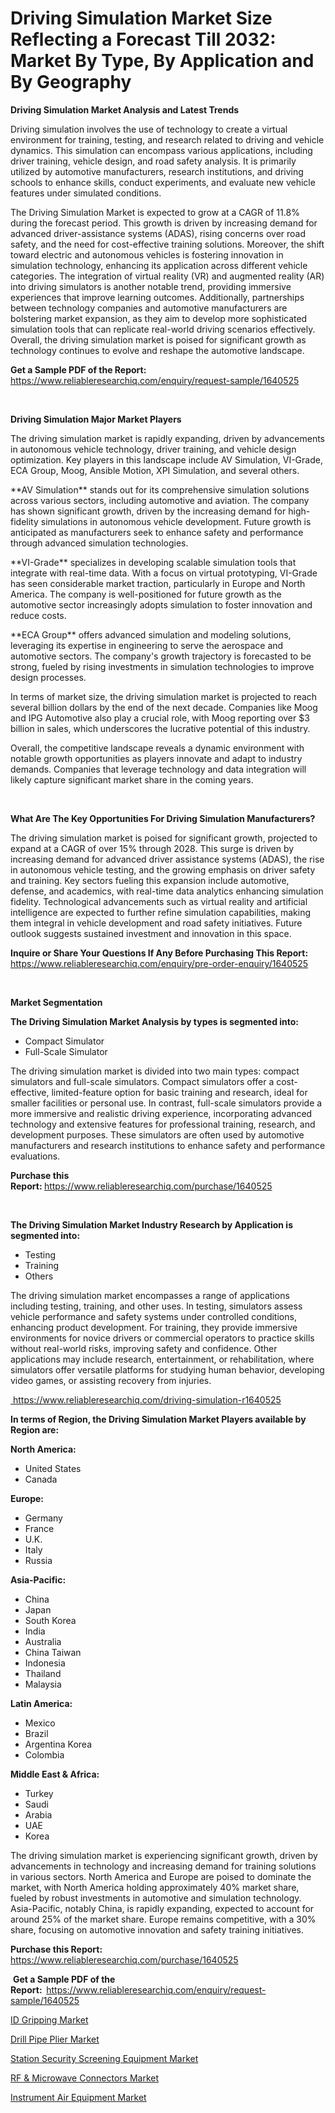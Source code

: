 <p><h1>Driving Simulation Market Size Reflecting a Forecast Till 2032: Market By Type, By Application and By Geography</h1></p><p><strong>Driving Simulation Market Analysis and Latest Trends</strong></p>
<p><p>Driving simulation involves the use of technology to create a virtual environment for training, testing, and research related to driving and vehicle dynamics. This simulation can encompass various applications, including driver training, vehicle design, and road safety analysis. It is primarily utilized by automotive manufacturers, research institutions, and driving schools to enhance skills, conduct experiments, and evaluate new vehicle features under simulated conditions.</p><p>The Driving Simulation Market is expected to grow at a CAGR of 11.8% during the forecast period. This growth is driven by increasing demand for advanced driver-assistance systems (ADAS), rising concerns over road safety, and the need for cost-effective training solutions. Moreover, the shift toward electric and autonomous vehicles is fostering innovation in simulation technology, enhancing its application across different vehicle categories. The integration of virtual reality (VR) and augmented reality (AR) into driving simulators is another notable trend, providing immersive experiences that improve learning outcomes. Additionally, partnerships between technology companies and automotive manufacturers are bolstering market expansion, as they aim to develop more sophisticated simulation tools that can replicate real-world driving scenarios effectively. Overall, the driving simulation market is poised for significant growth as technology continues to evolve and reshape the automotive landscape.</p></p>
<p><strong>Get a Sample PDF of the Report:&nbsp;</strong> <a href="https://www.reliableresearchiq.com/enquiry/request-sample/1640525?utm_campaign=3570&utm_medium=2&utm_source=Github&utm_content=ia&utm_term=30032025&utm_id=driving-simulation">https://www.reliableresearchiq.com/enquiry/request-sample/1640525</a></p>
<p>&nbsp;</p>
<p><strong>Driving Simulation Major Market Players</strong></p>
<p><p>The driving simulation market is rapidly expanding, driven by advancements in autonomous vehicle technology, driver training, and vehicle design optimization. Key players in this landscape include AV Simulation, VI-Grade, ECA Group, Moog, Ansible Motion, XPI Simulation, and several others.</p><p>**AV Simulation** stands out for its comprehensive simulation solutions across various sectors, including automotive and aviation. The company has shown significant growth, driven by the increasing demand for high-fidelity simulations in autonomous vehicle development. Future growth is anticipated as manufacturers seek to enhance safety and performance through advanced simulation technologies.</p><p>**VI-Grade** specializes in developing scalable simulation tools that integrate with real-time data. With a focus on virtual prototyping, VI-Grade has seen considerable market traction, particularly in Europe and North America. The company is well-positioned for future growth as the automotive sector increasingly adopts simulation to foster innovation and reduce costs.</p><p>**ECA Group** offers advanced simulation and modeling solutions, leveraging its expertise in engineering to serve the aerospace and automotive sectors. The company's growth trajectory is forecasted to be strong, fueled by rising investments in simulation technologies to improve design processes.</p><p>In terms of market size, the driving simulation market is projected to reach several billion dollars by the end of the next decade. Companies like Moog and IPG Automotive also play a crucial role, with Moog reporting over $3 billion in sales, which underscores the lucrative potential of this industry.</p><p>Overall, the competitive landscape reveals a dynamic environment with notable growth opportunities as players innovate and adapt to industry demands. Companies that leverage technology and data integration will likely capture significant market share in the coming years.</p></p>
<p>&nbsp;</p>
<p><strong>What Are The Key Opportunities For Driving Simulation Manufacturers?</strong></p>
<p><p>The driving simulation market is poised for significant growth, projected to expand at a CAGR of over 15% through 2028. This surge is driven by increasing demand for advanced driver assistance systems (ADAS), the rise in autonomous vehicle testing, and the growing emphasis on driver safety and training. Key sectors fueling this expansion include automotive, defense, and academics, with real-time data analytics enhancing simulation fidelity. Technological advancements such as virtual reality and artificial intelligence are expected to further refine simulation capabilities, making them integral in vehicle development and road safety initiatives. Future outlook suggests sustained investment and innovation in this space.</p></p>
<p><strong>Inquire or Share Your Questions If Any Before Purchasing This Report:</strong> <a href="https://www.reliableresearchiq.com/enquiry/pre-order-enquiry/1640525?utm_campaign=3570&utm_medium=2&utm_source=Github&utm_content=ia&utm_term=30032025&utm_id=driving-simulation">https://www.reliableresearchiq.com/enquiry/pre-order-enquiry/1640525</a></p>
<p>&nbsp;</p>
<p><strong>Market Segmentation</strong></p>
<p><strong>The Driving Simulation Market Analysis by types is segmented into:</strong></p>
<p><ul><li>Compact Simulator</li><li>Full-Scale Simulator</li></ul></p>
<p><p>The driving simulation market is divided into two main types: compact simulators and full-scale simulators. Compact simulators offer a cost-effective, limited-feature option for basic training and research, ideal for smaller facilities or personal use. In contrast, full-scale simulators provide a more immersive and realistic driving experience, incorporating advanced technology and extensive features for professional training, research, and development purposes. These simulators are often used by automotive manufacturers and research institutions to enhance safety and performance evaluations.</p></p>
<p><strong>Purchase this Report:&nbsp;</strong><a href="https://www.reliableresearchiq.com/purchase/1640525?utm_campaign=3570&utm_medium=2&utm_source=Github&utm_content=ia&utm_term=30032025&utm_id=driving-simulation">https://www.reliableresearchiq.com/purchase/1640525</a></p>
<p>&nbsp;</p>
<p><strong>The Driving Simulation Market Industry Research by Application is segmented into:</strong></p>
<p><ul><li>Testing</li><li>Training</li><li>Others</li></ul></p>
<p><p>The driving simulation market encompasses a range of applications including testing, training, and other uses. In testing, simulators assess vehicle performance and safety systems under controlled conditions, enhancing product development. For training, they provide immersive environments for novice drivers or commercial operators to practice skills without real-world risks, improving safety and confidence. Other applications may include research, entertainment, or rehabilitation, where simulators offer versatile platforms for studying human behavior, developing video games, or assisting recovery from injuries.</p></p>
<p><a href="https://www.reliableresearchiq.com/driving-simulation-r1640525?utm_campaign=3570&utm_medium=2&utm_source=Github&utm_content=ia&utm_term=30032025&utm_id=driving-simulation">&nbsp;https://www.reliableresearchiq.com/driving-simulation-r1640525</a></p>
<p><strong>In terms of Region, the Driving Simulation Market Players available by Region are:</strong></p>
<p>
    <p> <strong> North America: </strong>
        <ul>
            <li>United States</li>
            <li>Canada</li>
        </ul>
        </p> 
    <p> <strong> Europe: </strong>
        <ul>
            <li>Germany</li>
            <li>France</li>
            <li>U.K.</li>
            <li>Italy</li>
            <li>Russia</li>
        </ul>
        </p> 
    <p> <strong> Asia-Pacific: </strong>
        <ul>
            <li>China</li>
            <li>Japan</li>
            <li>South Korea</li>
            <li>India</li>
            <li>Australia</li>
            <li>China Taiwan</li>
            <li>Indonesia</li>
            <li>Thailand</li>
            <li>Malaysia</li>
        </ul>
        </p> 
    <p> <strong> Latin America: </strong>
        <ul>
            <li>Mexico</li>
            <li>Brazil</li>
            <li>Argentina Korea</li>
            <li>Colombia</li>
        </ul>
        </p> 
    <p> <strong> Middle East & Africa: </strong>
        <ul>
            <li>Turkey</li>
            <li>Saudi</li>
            <li>Arabia</li>
            <li>UAE</li>
            <li>Korea</li>
        </ul>
    </p>
    </p>
<p><p>The driving simulation market is experiencing significant growth, driven by advancements in technology and increasing demand for training solutions in various sectors. North America and Europe are poised to dominate the market, with North America holding approximately 40% market share, fueled by robust investments in automotive and simulation technology. Asia-Pacific, notably China, is rapidly expanding, expected to account for around 25% of the market share. Europe remains competitive, with a 30% share, focusing on automotive innovation and safety training initiatives.</p></p>
<p><strong>Purchase this Report: </strong><a href="https://www.reliableresearchiq.com/purchase/1640525?utm_campaign=3570&utm_medium=2&utm_source=Github&utm_content=ia&utm_term=30032025&utm_id=driving-simulation">https://www.reliableresearchiq.com/purchase/1640525</a></p>
<p>&nbsp;<strong>Get a Sample PDF of the Report:&nbsp;&nbsp;</strong><a href="https://www.reliableresearchiq.com/enquiry/request-sample/1640525?utm_campaign=3570&utm_medium=2&utm_source=Github&utm_content=ia&utm_term=30032025&utm_id=driving-simulation">https://www.reliableresearchiq.com/enquiry/request-sample/1640525</a></p>
<p><strong></strong></p>
<p><p><a href="https://www.linkedin.com/pulse/market-analysis-forid-gripping-marketwith-accurate-projections-pa00f?utm_campaign=3570&utm_medium=2&utm_source=Github&utm_content=ia&utm_term=30032025&utm_id=driving-simulation">ID Gripping Market</a></p><p><a href="https://www.linkedin.com/pulse/thorough-analysis-global-regional-development-drill-pipe-jfe8e?utm_campaign=3570&utm_medium=2&utm_source=Github&utm_content=ia&utm_term=30032025&utm_id=driving-simulation">Drill Pipe Plier Market</a></p><p><a href="https://www.linkedin.com/pulse/station-security-screening-equipment-market-revolution-lzqgf?utm_campaign=3570&utm_medium=2&utm_source=Github&utm_content=ia&utm_term=30032025&utm_id=driving-simulation">Station Security Screening Equipment Market</a></p><p><a href="https://www.linkedin.com/pulse/forecast-of135-cagr-study-rf-microwave-connectors-market-viawe?utm_campaign=3570&utm_medium=2&utm_source=Github&utm_content=ia&utm_term=30032025&utm_id=driving-simulation">RF & Microwave Connectors Market</a></p><p><a href="https://www.linkedin.com/pulse/in-depth-analysis-instrument-air-equipment-market-size-ngnoe?utm_campaign=3570&utm_medium=2&utm_source=Github&utm_content=ia&utm_term=30032025&utm_id=driving-simulation">Instrument Air Equipment Market</a></p></p>